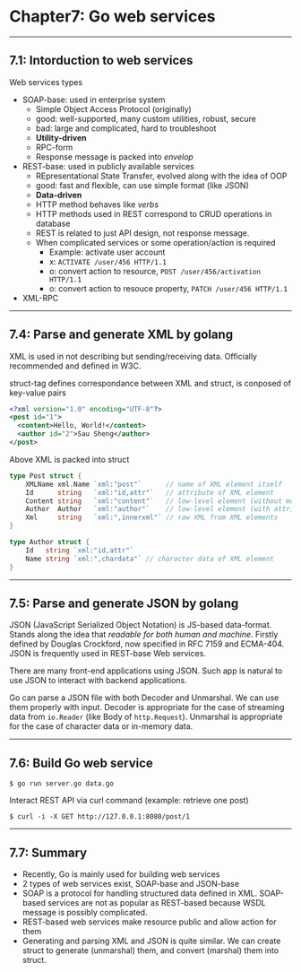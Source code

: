# Chapter7: Go web services

---

## 7.1: Intorduction to web services
Web services types

- SOAP-base: used in enterprise system
  - Simple Object Access Protocol (originally)
  - good: well-supported, many custom utilities, robust, secure
  - bad: large and complicated, hard to troubleshoot
  - **Utility-driven**
  - RPC-form
  - Response message is packed into *envelop*
- REST-base: used in publicly available services
  - REpresentational State Transfer, evolved along with the idea of OOP
  - good: fast and flexible, can use simple format (like JSON)
  - **Data-driven**
  - HTTP method behaves like *verbs*
  - HTTP methods used in REST correspond to CRUD operations in database
  - REST is related to just API design, not response message.
  - When complicated services or some operation/action is required
	- Example: activate user account
	- x: `ACTIVATE /user/456 HTTP/1.1`
	- o: convert action to resource, `POST /user/456/activation HTTP/1.1`
	- o: convert action to resouce property, `PATCH /user/456 HTTP/1.1`
- XML-RPC

---

## 7.4: Parse and generate XML by golang
XML is used in not describing but sending/receiving data. Officially recommended and defined in W3C.

struct-tag defines correspondance between XML and struct, is conposed of key-value pairs

``` xml
<?xml version="1.0" encoding="UTF-8"?>
<post id="1">
  <content>Hello, World!</content>
  <author id="2">Sau Sheng</author>
</post>      
```

Above XML is packed into struct

``` go
type Post struct {
	XMLName xml.Name `xml:"post"`      // name of XML element itself
	Id      string   `xml:"id,attr"`   // attribute of XML element
	Content string   `xml:"content"`   // low-level element (without mode-flag)
	Author  Author   `xml:"author"`    // low-level element (with attribute id)
	Xml     string   `xml:",innerxml"` // raw XML from XML elements
}

type Author struct {
	Id   string `xml:"id,attr"`
	Name string `xml:",chardata"` // character data of XML element
}
```

---

## 7.5: Parse and generate JSON by golang
JSON (JavaScript Serialized Object Notation) is JS-based data-format. Stands along the idea that *readable for both human and machine*. Firstly defined by Douglas Crockford, now specified in RFC 7159 and ECMA-404. JSON is frequently used in REST-base Web services.

There are many front-end applications using JSON. Such app is natural to use JSON to interact with backend applications.

Go can parse a JSON file with both Decoder and Unmarshal. We can use them properly with input.
Decoder is appropriate for the case of streaming data from `io.Reader` (like Body of `http.Request`).
Unmarshal is appropriate for the case of character data or in-memory data.

---

## 7.6: Build Go web service

`$ go run server.go data.go`

Interact REST API via curl command (example: retrieve one post)

`$ curl -i -X GET http://127.0.0.1:8080/post/1`

---

## 7.7: Summary
- Recently, Go is mainly used for building web services
- 2 types of web services exist, SOAP-base and JSON-base
- SOAP is a protocol for handling structured data defined in XML. SOAP-based services are not as popular as REST-based because WSDL message is possibly complicated.
- REST-based web services make resource public and allow action for them
- Generating and parsing XML and JSON is quite similar. We can create struct to generate (unmarshal) them, and convert (marshal) them into struct.
